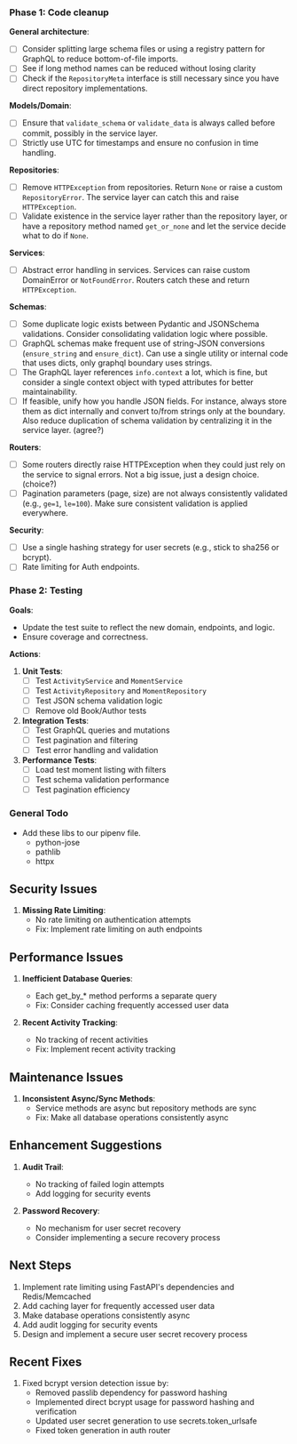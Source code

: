 ### Phase 1: Code cleanup
**General architecture**:  
- [ ] Consider splitting large schema files or using a registry pattern for GraphQL to reduce bottom-of-file imports.
- [ ] See if long method names can be reduced without losing clarity
- [ ] Check if the `RepositoryMeta` interface is still necessary since you have direct repository implementations.

**Models/Domain**:  
- [ ] Ensure that `validate_schema` or `validate_data` is always called before commit, possibly in the service layer.
- [ ] Strictly use UTC for timestamps and ensure no confusion in time handling.

**Repositories**:  
- [ ] Remove `HTTPException` from repositories. Return `None` or raise a custom `RepositoryError`. The service layer can catch this and raise `HTTPException`.
- [ ] Validate existence in the service layer rather than the repository layer, or have a repository method named `get_or_none` and let the service decide what to do if `None`.

**Services**:
- [ ] Abstract error handling in services. Services can raise custom DomainError or `NotFoundError`. Routers catch these and return `HTTPException`.

**Schemas**:  
- [ ] Some duplicate logic exists between Pydantic and JSONSchema validations. Consider consolidating validation logic where possible.
- [ ] GraphQL schemas make frequent use of string-JSON conversions (`ensure_string` and `ensure_dict`). Can use a single utility or internal code that uses dicts, only graphql boundary uses strings.
- [ ] The GraphQL layer references `info.context` a lot, which is fine, but consider a single context object with typed attributes for better maintainability.
- [ ] If feasible, unify how you handle JSON fields. For instance, always store them as dict internally and convert to/from strings only at the boundary. Also reduce duplication of schema validation by centralizing it in the service layer. (agree?)

**Routers**:
- [ ] Some routers directly raise HTTPException when they could just rely on the service to signal errors. Not a big issue, just a design choice. (choice?)
- [ ] Pagination parameters (page, size) are not always consistently validated (e.g., `ge=1`, `le=100`). Make sure consistent validation is applied everywhere.

**Security**:
- [ ] Use a single hashing strategy for user secrets (e.g., stick to sha256 or bcrypt).
- [ ] Rate limiting for Auth endpoints.

### Phase 2: Testing 

**Goals**:  
- Update the test suite to reflect the new domain, endpoints, and logic.
- Ensure coverage and correctness.

**Actions**:
1. **Unit Tests**:
   - [ ] Test `ActivityService` and `MomentService`
   - [ ] Test `ActivityRepository` and `MomentRepository`
   - [ ] Test JSON schema validation logic
   - [ ] Remove old Book/Author tests

2. **Integration Tests**:
   - [ ] Test GraphQL queries and mutations
   - [ ] Test pagination and filtering
   - [ ] Test error handling and validation

3. **Performance Tests**:
   - [ ] Load test moment listing with filters
   - [ ] Test schema validation performance
   - [ ] Test pagination efficiency

### General Todo
- Add these libs to our pipenv file.
   - python-jose
   - pathlib
   - httpx

## Security Issues

1. **Missing Rate Limiting**:
   - No rate limiting on authentication attempts
   - Fix: Implement rate limiting on auth endpoints

## Performance Issues

1. **Inefficient Database Queries**:
   - Each get_by_* method performs a separate query
   - Fix: Consider caching frequently accessed user data
   
2. **Recent Activity Tracking**:
   - No tracking of recent activities
   - Fix: Implement recent activity tracking

## Maintenance Issues

1. **Inconsistent Async/Sync Methods**:
   - Service methods are async but repository methods are sync
   - Fix: Make all database operations consistently async

## Enhancement Suggestions

1. **Audit Trail**:
   - No tracking of failed login attempts
   - Add logging for security events

2. **Password Recovery**:
   - No mechanism for user secret recovery
   - Consider implementing a secure recovery process

## Next Steps

1. Implement rate limiting using FastAPI's dependencies and Redis/Memcached
2. Add caching layer for frequently accessed user data
3. Make database operations consistently async
4. Add audit logging for security events
5. Design and implement a secure user secret recovery process

## Recent Fixes

1. Fixed bcrypt version detection issue by:
   - Removed passlib dependency for password hashing
   - Implemented direct bcrypt usage for password hashing and verification
   - Updated user secret generation to use secrets.token_urlsafe
   - Fixed token generation in auth router
